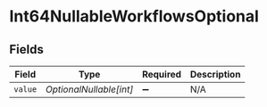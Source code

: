 # Int64NullableWorkflowsOptional


## Fields

| Field                   | Type                    | Required                | Description             |
| ----------------------- | ----------------------- | ----------------------- | ----------------------- |
| `value`                 | *OptionalNullable[int]* | :heavy_minus_sign:      | N/A                     |